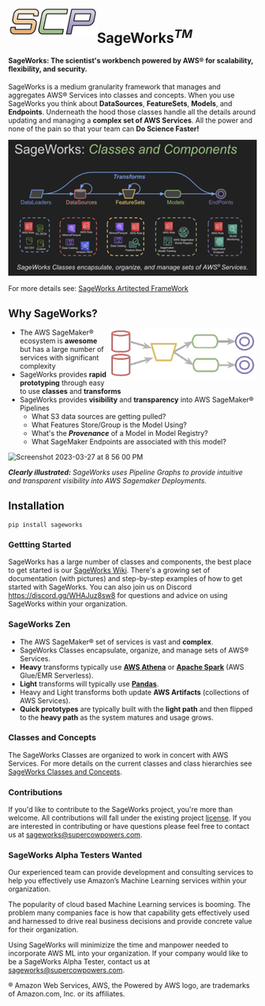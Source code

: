 <img align="left" src="docs/images/scp.png" width="180">

# SageWorks<sup><i>TM</i></sup>

#### SageWorks: The scientist's workbench powered by AWS® for scalability, flexibility, and security.

SageWorks is a medium granularity framework that manages and aggregates AWS® Services into classes and concepts. When you use SageWorks you think about **DataSources**, **FeatureSets**, **Models**, and **Endpoints**. Underneath the hood those classes handle all the details around updating and managing a **complex set of AWS Services**. All the power and none of the pain so that your team can **Do Science Faster!**

<img src="docs/images/sageworks_concepts.png">

For more details see: [SageWorks Artitected FrameWork](https://docs.google.com/presentation/d/1ZiSy4ulEx5gfNQS76yRv8vgkehJ9gXRJ1PulutLKzis/edit?usp=sharing)


## Why SageWorks?

<img align="right" src="docs/images/graph_representation.png" width="300">

- The AWS SageMaker® ecosystem is **awesome** but has a large number of services with significant complexity
- SageWorks provides **rapid prototyping** through easy to use **classes** and **transforms**
- SageWorks provides **visibility** and **transparency** into AWS SageMaker® Pipelines
    - What S3 data sources are getting pulled?
    - What Features Store/Group is the Model Using?
    - What's the ***Provenance*** of a Model in Model Registry?
    - What SageMaker Endpoints are associated with this model?



<img width="1008" alt="Screenshot 2023-03-27 at 8 56 00 PM" src="https://user-images.githubusercontent.com/4806709/228117977-91904604-9dfc-4e29-8524-41496e0130d5.png">

<i><b> Clearly illustrated:</b> SageWorks uses Pipeline Graphs to provide intuitive and transparent visibility into AWS Sagemaker Deployments.</i>

## Installation
```
pip install sageworks
```

### Gettting Started
SageWorks has a large number of classes and components, the best place to get started is our [SageWorks Wiki](https://github.com/SuperCowPowers/sageworks/wiki). There's a growing set of documentation (with pictures) and step-by-step examples of how to get started with SageWorks. You can also join us on Discord <https://discord.gg/WHAJuz8sw8> for questions and advice on using SageWorks within your organization.

### SageWorks Zen
- The AWS SageMaker® set of services is vast and **complex**.
- SageWorks Classes encapsulate, organize, and manage sets of AWS® Services.
- **Heavy** transforms typically use **[AWS Athena](https://aws.amazon.com/athena/)** or **[Apache Spark](https://spark.apache.org/)** (AWS Glue/EMR Serverless).
- **Light** transforms will typically use **[Pandas](https://pandas.pydata.org/)**.
- Heavy and Light transforms both update **AWS Artifacts** (collections of AWS Services).
- **Quick prototypes** are typically built with the **light path** and then flipped to the **heavy path** as the system matures and usage grows.

### Classes and Concepts
The SageWorks Classes are organized to work in concert with AWS Services. For more details on the current classes and class hierarchies see [SageWorks Classes and Concepts](docs/sageworks_classes_concepts.md).

### Contributions
If you'd like to contribute to the SageWorks project, you're more than welcome. All contributions will fall under the existing project [license](https://github.com/SuperCowPowers/sageworks/blob/main/LICENSE). If you are interested in contributing or have questions please feel free to contact us at [sageworks@supercowpowers.com](mailto:sageworks@supercowpowers.com).


### SageWorks Alpha Testers Wanted
Our experienced team can provide development and consulting services to help you effectively use Amazon’s Machine Learning services within your organization.

The popularity of cloud based Machine Learning services is booming. The problem many companies face is how that capability gets effectively used and harnessed to drive real business decisions and provide concrete value for their organization.

Using SageWorks will minimizize the time and manpower needed to incorporate AWS ML into your organization. If your company would like to be a SageWorks Alpha Tester, contact us at [sageworks@supercowpowers.com](mailto:sageworks@supercowpowers.com).

® Amazon Web Services, AWS, the Powered by AWS logo, are trademarks of Amazon.com, Inc. or its affiliates.